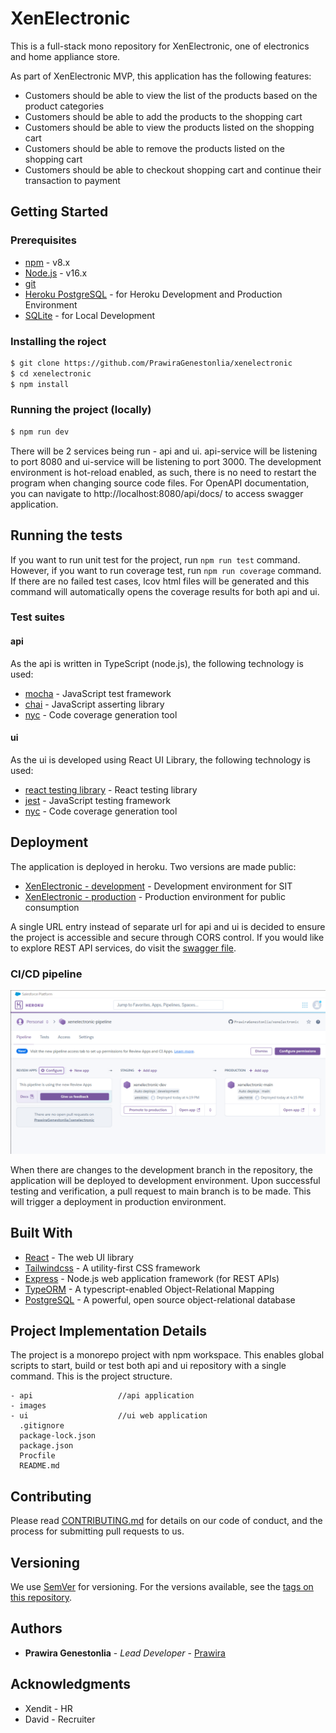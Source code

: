 # XenElectronic

This is a full-stack mono repository for XenElectronic, one of electronics and home appliance store.

As part of XenElectronic MVP, this application has the following features:
- Customers should be able to view the list of the products based on the product categories
- Customers should be able to add the products to the shopping cart
- Customers should be able to view the products listed on the shopping cart
- Customers should be able to remove the products listed on the shopping cart
- Customers should be able to checkout shopping cart and continue their transaction to payment


## Getting Started

### Prerequisites

* [npm](https://docs.npmjs.com/downloading-and-installing-node-js-and-npm) - v8.x
* [Node.js](https://nodejs.org/en/) - v16.x
* [git](https://git-scm.com/downloads)
* [Heroku PostgreSQL](https://www.heroku.com/postgres) - for Heroku Development and Production Environment
* [SQLite](https://www.sqlite.org/index.html) - for Local Development

### Installing the roject

``` bash
$ git clone https://github.com/PrawiraGenestonlia/xenelectronic
$ cd xenelectronic
$ npm install
```

### Running the project (locally)

``` bash
$ npm run dev
```

There will be 2 services being run - api and ui. api-service will be listening to port 8080 and ui-service will be listening to port 3000. 
The development environment is hot-reload enabled, as such, there is no need to restart the program when changing source code files. 
For OpenAPI documentation, you can navigate to http://localhost:8080/api/docs/ to access swagger application. 

## Running the tests

If you want to run unit test for the project, run `npm run test` command. 
However, if you want to run coverage test, run `npm run coverage` command. If there are no failed test cases, lcov html files will be generated and this command will automatically opens the coverage results for both api and ui. 

### Test suites

#### api

As the api is written in TypeScript (node.js), the following technology is used:
* [mocha](https://mochajs.org/) - JavaScript test framework
* [chai](https://www.chaijs.com/) - JavaScript asserting library
* [nyc](https://istanbul.js.org/) - Code coverage generation tool

#### ui

As the ui is developed using React UI Library, the following technology is used:
* [react testing library](https://testing-library.com/docs/react-testing-library/intro/) - React testing library
* [jest](https://jestjs.io/) - JavaScript testing framework
* [nyc](https://istanbul.js.org/) - Code coverage generation tool
  
## Deployment

The application is deployed in heroku. Two versions are made public:
* [XenElectronic - development](https://xenelectronic-dev.herokuapp.com/) - Development environment for SIT
* [XenElectronic - production](https://xenelectronic-main.herokuapp.com/) - Production environment for public consumption

A single URL entry instead of separate url for api and ui is decided to ensure the project is accessible and secure through CORS control. If you would like to explore REST API services, do visit the [swagger file](https://xenelectronic-main.herokuapp.com/api/docs/).

### CI/CD pipeline

![CI/CD](images/heroku-cicd.png?raw=true "CI/CD")

When there are changes to the development branch in the repository, the application will be deployed to development environment. Upon successful testing and verification, a pull request to main branch is to be made. This will trigger a deployment in production environment.

## Built With

* [React](https://reactjs.org/) - The web UI library
* [Tailwindcss](https://tailwindcss.com/) - A utility-first CSS framework
* [Express](https://expressjs.com/) - Node.js web application framework (for REST APIs)
* [TypeORM](https://typeorm.io/) - A typescript-enabled Object-Relational Mapping 
* [PostgreSQL](https://www.postgresql.org/) - A powerful, open source object-relational database

## Project Implementation Details

The project is a monorepo project with npm workspace. This enables global scripts to start, build or test both api and ui repository with a single command. 
This is the project structure. 
```
- api                   //api application
- images               
- ui                    //ui web application
  .gitignore
  package-lock.json
  package.json
  Procfile
  README.md
```

## Contributing

Please read [CONTRIBUTING.md](https://gist.github.com/PurpleBooth/b24679402957c63ec426) for details on our code of conduct, and the process for submitting pull requests to us.

## Versioning

We use [SemVer](http://semver.org/) for versioning. For the versions available, see the [tags on this repository](https://github.com/your/project/tags). 

## Authors

* **Prawira Genestonlia** - *Lead Developer* - [Prawira](https://github.com/PrawiraGenestonlia)
            

## Acknowledgments

* Xendit - HR
* David - Recruiter